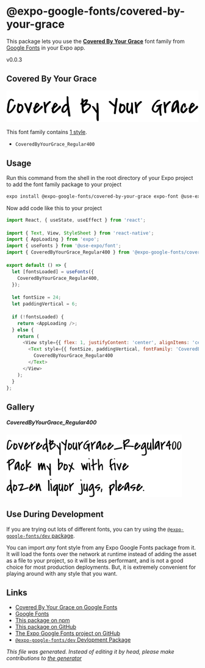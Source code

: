 # @expo-google-fonts/covered-by-your-grace

This package lets you use the [**Covered By Your Grace**](https://fonts.google.com/specimen/Covered+By+Your+Grace) font family from [Google Fonts](https://fonts.google.com/) in your Expo app.

v0.0.3

## Covered By Your Grace

![Covered By Your Grace](./font-family.png)

This font family contains [1 style](#gallery).

- `CoveredByYourGrace_Regular400`

## Usage

Run this command from the shell in the root directory of your Expo project to add the font family package to your project
```sh
expo install @expo-google-fonts/covered-by-your-grace expo-font @use-expo/font
```

Now add code like this to your project
```js
import React, { useState, useEffect } from 'react';

import { Text, View, StyleSheet } from 'react-native';
import { AppLoading } from 'expo';
import { useFonts } from '@use-expo/font';
import { CoveredByYourGrace_Regular400 } from '@expo-google-fonts/covered-by-your-grace';

export default () => {
  let [fontsLoaded] = useFonts({
    CoveredByYourGrace_Regular400,
  });

  let fontSize = 24;
  let paddingVertical = 6;

  if (!fontsLoaded) {
    return <AppLoading />;
  } else {
    return (
      <View style={{ flex: 1, justifyContent: 'center', alignItems: 'center' }}>
        <Text style={{ fontSize, paddingVertical, fontFamily: 'CoveredByYourGrace_Regular400' }}>
          CoveredByYourGrace_Regular400
        </Text>
      </View>
    );
  }
};

```

## Gallery

##### CoveredByYourGrace_Regular400
![CoveredByYourGrace_Regular400](./e2e2deb5e6914da1e25b2a2f5161ff4e08d65d6e00d26081708efc7ffacca93a.ttf.png)


## Use During Development

If you are trying out lots of different fonts, you can try using the [`@expo-google-fonts/dev` package](https://www.npmjs.com/package/@expo-google-fonts/dev).

You can import *any* font style from any Expo Google Fonts package from it. It will load the fonts
over the network at runtime instead of adding the asset as a file to your project, so it will be 
less performant, and is not a good choice for most production deployments. But, it is extremely convenient
for playing around with any style that you want.

## Links

- [Covered By Your Grace on Google Fonts](https://fonts.google.com/specimen/Covered+By+Your+Grace)
- [Google Fonts](https://fonts.google.com/)
- [This package on npm](https://www.npmjs.com/package/@expo-google-fonts/covered-by-your-grace)
- [This package on GitHub](https://github.com/expo/google-fonts/tree/master/font-packages/covered-by-your-grace)
- [The Expo Google Fonts project on GitHub](https://github.com/expo/google-fonts)
- [`@expo-google-fonts/dev` Devlopment Package](https://github.com/expo/google-fonts/tree/master/font-packages/dev)


*This file was generated. Instead of editing it by head, please make contributions to [the generator](https://github.com/expo/google-fonts/tree/master/packages/generator)*
